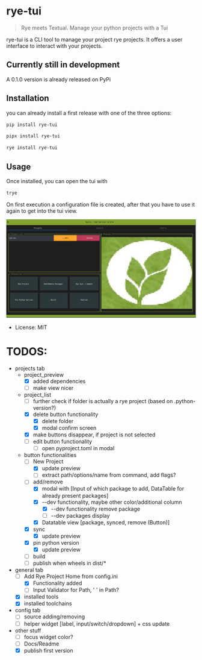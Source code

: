 # rye-tui

> Rye meets Textual. Manage your python projects with a Tui

rye-tui is a CLI tool to manage your project rye projects. It offers a user interface to interact with your projects.

## Currently still in development
A 0.1.0 version is already released on PyPi

## Installation

you can already install a first release with one of the three options:

```bash
pip install rye-tui
```

```bash
pipx install rye-tui
```

```bash
rye install rye-tui
```

## Usage

Once installed, you can open the tui with
```bash
trye
```

On first execution a configuration file is created, after that you have to use it again to get into the tui view.

![demo_image](https://raw.githubusercontent.com/Zaloog/rye-tui/main/images/image_rye_demo_preview.png)



* License: MIT

# TODOS:
- projects tab
    - project_preview
        - [X] added dependencies
        - [ ] make view nicer
    - project_list
        - [ ] further check if folder is actually a rye project (based on .python-version?)
        - [X] delete button functionality
            - [X] delete folder
            - [X] modal confirm screen
        - [X] make buttons disappear, if project is not selected
        - [ ] edit button functionality
            -[ ] open pyproject.toml in modal
    - button functionalities
        - [ ] New Project
            - [X] update preview
            - [ ] extract path/options/name from command, add flags?
        - [ ] add/remove
            - [X] modal with [Input of which package to add, DataTable for already present packages]
            - [X] --dev functionality, maybe other color/additional column
                - [x] --dev functionality remove package
                - [ ] --dev packages display
            - [X] Datatable view [package, synced, remove (Button)]
        - [X] sync
            - [X] update preview
        - [X] pin python version
            - [X] update preview
        - [ ] build
        - [ ] publish when wheels in dist/*
- general tab
    - [ ] Add Rye Project Home from config.ini
        - [x] Functionality added
        - [ ] Input Validator for Path, ' ' in Path?
    - [X] installed tools
    - [X] installed toolchains
- config tab
    - [ ] source adding/removing
    - [ ] helper widget [label, input/switch/dropdown] + css update
- other stuff
    - [ ] focus widget color?
    - [ ] Docs/Readme
    - [X] publish first version
